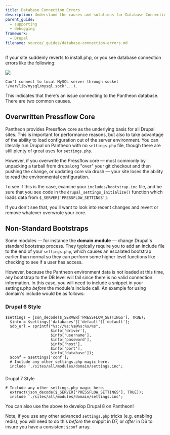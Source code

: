 ```yaml
---
title: Database Connection Errors
description: Understand the causes and solutions for Database Connection Errors.
parent_guide:
  - supporting
  - debugging
framework:
  - Drupal
filename: source/_guides/database-connection-errors.md
---
```


If your site suddenly reverts to install.php, or you see database connection errors like the following:

![](https://pantheon-systems.desk.com/customer/portal/attachments/64774)

    Can't connect to local MySQL server through socket '/var/lib/mysql/mysql.sock'...).

This indicates that there's an issue connecting to the Pantheon database. There are two common causes.

## Overwritten Pressflow Core
Pantheon provides Pressflow core as the underlying basis for all Drupal sites. This is important for performance reasons, but also to take advantage of the ability to load configuration out of the server environment. You can literally run Drupal on Pantheon with no `settings.php` file, though there are still plenty of great uses for `settings.php`.

However, if you overwrite the Pressflow core — most commonly by unpacking a tarball from drupal.org "over" your git checkout and then pushing the change, or updating core via drush — your site loses the ability to read the environmental configuration.

To see if this is the case, examine your `includes/bootstrap.inc` file, and be sure that you see code in the `drupal_settings_initialize()` function which loads data from `$_SERVER['PRESSFLOW_SETTINGS']`.

If you don't see that, you'll want to look into recent changes and revert or remove whatever overwrote your core.

## Non-Standard Bootstraps
Some modules — for instance the **domain.module** — change Drupal's standard bootstrap process. They typically require you to add an include file to the end of your `settings.php`, which causes an escalated bootstrap earlier than normal so they can perform some higher level functions like checking to see if a user has access.

However, because the Pantheon environment data is not loaded at this time, any bootstrap to the DB level will fail since there is no valid connection information. In this case, you will need to include a snippet in your settings.php _before_ the module's include call. An example for using domain's include would be as follows:

### Drupal 6 Style
    $settings = json_decode($_SERVER['PRESSFLOW_SETTINGS'], TRUE);
      $info = $settings['databases']['default']['default'];
      $db_url = sprintf("%s://%s:%s@%s:%s/%s",
                        $info['driver'],
                        $info['username'],
                        $info['password'],
                        $info['host'],
                        $info['port'],
                        $info['database']);
      $conf = $settings['conf'];
      # Include any other settings.php magic here.
      include './sites/all/modules/domain/settings.inc';

###Drupal 7 Style

    # Include any other settings.php magic here.
      extract(json_decode($_SERVER['PRESSFLOW_SETTINGS'], TRUE));
      include './sites/all/modules/domain/settings.inc';

You can also use the above to develop Drupal 8 on Pantheon!

Note, if you use any other advanced `settings.php` tricks (e.g. enabling redis), you will need to do this _before_ the snippit in D7, or _after_ in D6 to insure you have a consistent `$conf` array.

